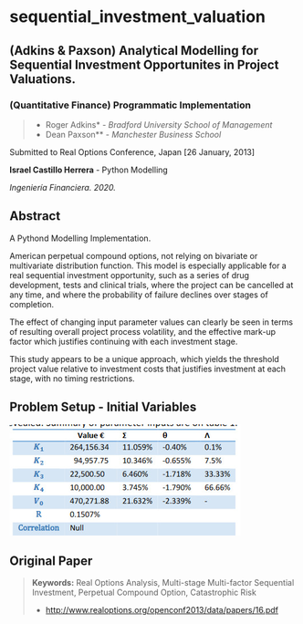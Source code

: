 # sequential_investment_valuation
## (Adkins &amp; Paxson) Analytical Modelling for Sequential Investment Opportunites in Project Valuations. 

### (Quantitative Finance) Programmatic Implementation


> * Roger Adkins* - _Bradford University School of Management_
> * Dean Paxson** - _Manchester Business School_

Submitted to Real Options Conference, Japan
[26 January, 2013]

**Israel Castillo Herrera** - Python Modelling

_Ingeniería Financiera. 2020._


## Abstract

A Pythond Modelling Implementation.

American perpetual compound options, not relying on bivariate or multivariate distribution function. 
This model is especially applicable for a real sequential investment opportunity, 
such as a series of drug development, tests and clinical trials,
where the project can be cancelled at any time, and where the probability of failure declines over
stages of completion. 

The effect of changing input parameter values can clearly be seen in terms
of resulting overall project process volatility, and the effective mark-up factor which justifies
continuing with each investment stage. 

This study
appears to be a unique approach, which yields the threshold project value relative to investment
costs that justifies investment at each stage, with no timing restrictions.


## Problem Setup - Initial Variables

![Problem Setup](problem_setup.jpeg)

## Original Paper
> **Keywords:**  Real Options Analysis, Multi-stage Multi-factor Sequential Investment, Perpetual
Compound Option, Catastrophic Risk
> * http://www.realoptions.org/openconf2013/data/papers/16.pdf
